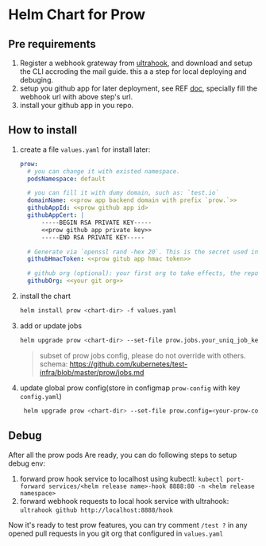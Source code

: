 Helm Chart for Prow
===

## Pre requirements

1. Register a webhook grateway from [ultrahook](https://www.ultrahook.com/), and download and setup the CLI accroding the mail guide. this a a step for local deploying and debuging.
2. setup you github app for later deployment, see REF [doc](https://github.com/kubernetes/test-infra/blob/master/prow/getting_started_deploy.md#github-app), specially fill the webhook url with above step's url.
3. install your github app in you repo.

## How to install

1. create a file `values.yaml` for install later:
    ```yaml
    prow:
      # you can change it with existed namespace.
      podsNamespace: default

      # you can fill it with dumy domain, such as: `test.io`  
      domainName: <<prow app backend domain with prefix `prow.`>>
      githubAppId: <<prow github app id>
      githubAppCert: |
          -----BEGIN RSA PRIVATE KEY-----
          <<prow github app private key>>
          -----END RSA PRIVATE KEY-----

      # Generate via `openssl rand -hex 20`. This is the secret used in the GitHub webhook configuration
      githubHmacToken: <<prow gitub app hmac token>>

      # github org (optional): your first org to take effects, the repo that have prow github app installed must belonged this org. 
      githubOrg: <<your git org>>
    ```
2. install the chart
    ```bash
    helm install prow <chart-dir> -f values.yaml
    ```
3. add or update jobs
   ```bash
   helm upgrade prow <chart-dir> --set-file prow.jobs.your_uniq_job_key=<your-job-yaml-path-to-add-or-update.yaml> --reuse-values
   ```
   > subset of prow jobs config, please do not override with others. schema: https://github.com/kubernetes/test-infra/blob/master/prow/jobs.md

4. update global prow config(store in configmap `prow-config` with key `config.yaml`)
   ```bash
    helm upgrade prow <chart-dir> --set-file prow.config=<your-prow-config.yaml> --reuse-values
   ```

## Debug

After all the prow pods Are ready, you can do following steps to setup debug env:

1. forward prow hook service to localhost using kubectl: `kubectl port-forward services/<helm release name>-hook 8888:80 -n <helm release namespace>`
2. forward webhook requests to local hook service with ultrahook: `ultrahook github http://localhost:8888/hook`

Now it's ready to test prow features, you can try comment `/test ?` in any opened pull requests in you git org that configured in `values.yaml`